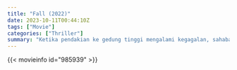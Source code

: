 ```yaml
---
title: "Fall (2022)"
date: 2023-10-11T00:44:10Z
tags: ["Movie"]
categories: ["Thriller"]
summary: "Ketika pendakian ke gedung tinggi mengalami kegagalan, sahabat Becky dan Hunter terjebak di puncak menara TV setinggi 2.000 kaki."
---
```


  <mux-player stream-type="on-demand"
  src="https://kp3d-my.sharepoint.com/personal/ryoo_kp3d_onmicrosoft_com/_layouts/15/download.aspx?share=Eb8AP79iNohMghakFfGR4aIBwwtfTNDaUQOcg4DKX5G2kA" metadata-video-title="Fall (2022)" prefer-playback="mse" controls>
 
  </mux-player>
  

{{< movieinfo id="985939" >}}

  <script src="https://cdn.jsdelivr.net/npm/@mux/mux-player"></script>
  
   <script type="application/ld+json">
 {
  "@context": "https://schema.org/",
  "@type": "VideoObject",
  "name": "Fall",
  "contentUrl": "https://stream.mux.com/lGgR2J7guC3gfgxLTb6tiws3I2feEfg9cYdkcymC3lE.m3u8",
  "thumbnailUrl": "https://www.themoviedb.org/t/p/original/uH57aoFjziogfgfH1ILVoGmZbAF.jpg?width=314&fit_mode=preserve&time=25",
  "uploadDate": "2023-10-11T00:44:10Z",
}

</script>